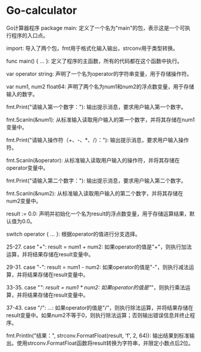 # Go-calculator
Go计算器程序
package main: 定义了一个名为"main"的包，表示这是一个可执行程序的入口点。

import: 导入了两个包，fmt用于格式化输入输出，strconv用于类型转换。

func main() { ... }: 定义了程序的主函数，所有的代码都在这个函数中执行。

var operator string: 声明了一个名为operator的字符串变量，用于存储操作符。

var num1, num2 float64: 声明了两个名为num1和num2的浮点数变量，用于存储输入的数字。

fmt.Print("请输入第一个数字："): 输出提示消息，要求用户输入第一个数字。

fmt.Scanln(&num1): 从标准输入读取用户输入的第一个数字，并将其存储在num1变量中。

fmt.Print("请输入操作符（+、-、*、/）："): 输出提示消息，要求用户输入操作符。

fmt.Scanln(&operator): 从标准输入读取用户输入的操作符，并将其存储在operator变量中。

fmt.Print("请输入第二个数字："): 输出提示消息，要求用户输入第二个数字。

fmt.Scanln(&num2): 从标准输入读取用户输入的第二个数字，并将其存储在num2变量中。

result := 0.0: 声明并初始化一个名为result的浮点数变量，用于存储运算结果，默认值为0.0。

switch operator { ... }: 根据operator的值进行分支选择。

25-27. case "+": result = num1 + num2: 如果operator的值是"+"，则执行加法运算，并将结果存储在result变量中。

29-31. case "-": result = num1 - num2: 如果operator的值是"-"，则执行减法运算，并将结果存储在result变量中。

33-35. case "*": result = num1 * num2: 如果operator的值是"*"，则执行乘法运算，并将结果存储在result变量中。

37-43. case "/": ...: 如果operator的值是"/"，则执行除法运算，并将结果存储在result变量中。如果num2不等于0，则执行除法运算；否则输出错误信息并终止程序。

fmt.Println("结果：", strconv.FormatFloat(result, 'f', 2, 64)): 输出结果到标准输出。使用strconv.FormatFloat函数将result转换为字符串，并限定小数点后2位。
